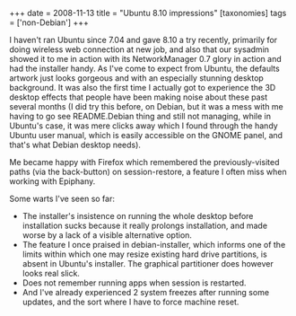 +++
date = 2008-11-13
title = "Ubuntu 8.10 impressions"
[taxonomies]
tags = ['non-Debian']
+++

I haven't ran Ubuntu since 7.04 and gave 8.10 a try recently, primarily
for doing wireless web connection at new job, and also that our sysadmin
showed it to me in action with its NetworkManager 0.7 glory in action
and had the installer handy. As I've come to expect from Ubuntu, the
defaults artwork just looks gorgeous and with an especially stunning
desktop background. It was also the first time I actually got to
experience the 3D desktop effects that people have been making noise
about these past several months (I did try this before, on Debian, but
it was a mess with me having to go see README.Debian thing and still not
managing, while in Ubuntu's case, it was mere clicks away which I found
through the handy Ubuntu user manual, which is easily accessible on the
GNOME panel, and that's what Debian desktop needs).

Me became happy with Firefox which remembered the previously-visited
paths (via the back-button) on session-restore, a feature I often miss
when working with Epiphany.

Some warts I've seen so far:

-   The installer's insistence on running the whole desktop before
    installation sucks because it really prolongs installation, and made
    worse by a lack of a visible alternative option.
-   The feature I once praised in debian-installer, which informs one of
    the limits within which one may resize existing hard drive
    partitions, is absent in Ubuntu's installer. The graphical
    partitioner does however looks real slick.
-   Does not remember running apps when session is restarted.
-   And I've already experienced 2 system freezes after running some
    updates, and the sort where I have to force machine reset.
